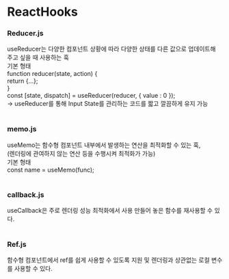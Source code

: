 # ReactHooks

### Reducer.js<br>
useReducer는 다양한 컴포넌트 상황에 따라 다양한 상태를 다른 값으로 업데이트해 주고 싶을 때 사용하는 훅<br>
기본 형태 <br>
function reducer(state, action) {<br>
  return {...};<br>
}<br>
const [state, dispatch] = useReducer(reducer, { value : 0 });<br>
-> useReducer를 통해 Input State를 관리하는 코드를 짧고 깔끔하게 유지 가능<br>
<br>

### memo.js<br>
useMemo는 함수형 컴포넌트 내부에서 발생하는 연산을 최적화할 수 있는 훅, <br>
(렌더링에 관여하지 않는 연산 등을 수행시켜 최적화가 가능)<br>
기본 형태 <br>
const name = useMemo(func);<br><br>

### callback.js<br>
useCallback은 주로 렌더링 성능 최적화에서 사용 만들어 놓은 함수를 재사용할 수 있다.<br><br>

### Ref.js<br>
함수형 컴포넌트에서 ref를 쉽게 사용할 수 있도록 지원 및 렌더링과 상관없는 로컬 변수를 사용할 수 있다.<br><br>

